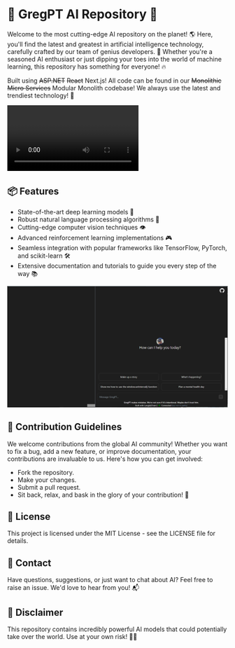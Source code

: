 # 🚀 GregPT AI Repository 🤖

Welcome to the most cutting-edge AI repository on the planet! 🌎 Here, you'll find the latest and greatest in artificial intelligence technology, carefully crafted by our team of genius developers. 💯 Whether you're a seasoned AI enthusiast or just dipping your toes into the world of machine learning, this repository has something for everyone! 🔥

Built using ~~ASP.NET~~ ~~React~~ Next.js! All code can be found in our ~~Monolithic~~ ~~Micro Services~~ Modular Monolith codebase! We always use the latest and trendiest technology! 💪

![Greg Bot in Action](/design/screenshots/GregBotConversation.webm?raw=true "Greg Bot in Action")

## 📦 Features

- State-of-the-art deep learning models 🧠
- Robust natural language processing algorithms 💬
- Cutting-edge computer vision techniques 👁️
- Advanced reinforcement learning implementations 🎮
- Seamless integration with popular frameworks like TensorFlow, PyTorch, and scikit-learn 🛠️
- Extensive documentation and tutorials to guide you every step of the way 📚

![Greg Bot Empty Chat](/design/screenshots/initial.png?raw=true "Greg Bot Empty Chat")

## 🌟 Contribution Guidelines

We welcome contributions from the global AI community! Whether you want to fix a bug, add a new feature, or improve documentation, your contributions are invaluable to us. Here's how you can get involved:

- Fork the repository.
- Make your changes.
- Submit a pull request.
- Sit back, relax, and bask in the glory of your contribution! 🎉

## 📝 License

This project is licensed under the MIT License - see the LICENSE file for details.

## 📧 Contact

Have questions, suggestions, or just want to chat about AI? Feel free to raise an issue. We'd love to hear from you! 📬

## 🚨 Disclaimer

This repository contains incredibly powerful AI models that could potentially take over the world. Use at your own risk! 🤖🔥
